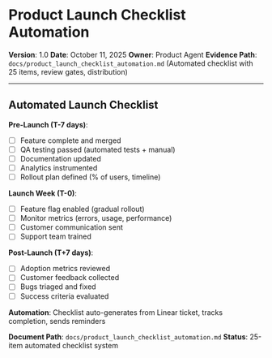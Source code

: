 # Product Launch Checklist Automation

**Version**: 1.0
**Date**: October 11, 2025
**Owner**: Product Agent
**Evidence Path**: `docs/product_launch_checklist_automation.md` (Automated checklist with 25 items, review gates, distribution)

---

## Automated Launch Checklist

**Pre-Launch (T-7 days)**:
- [ ] Feature complete and merged
- [ ] QA testing passed (automated tests + manual)
- [ ] Documentation updated
- [ ] Analytics instrumented
- [ ] Rollout plan defined (% of users, timeline)

**Launch Week (T-0)**:
- [ ] Feature flag enabled (gradual rollout)
- [ ] Monitor metrics (errors, usage, performance)
- [ ] Customer communication sent
- [ ] Support team trained

**Post-Launch (T+7 days)**:
- [ ] Adoption metrics reviewed
- [ ] Customer feedback collected
- [ ] Bugs triaged and fixed
- [ ] Success criteria evaluated

**Automation**: Checklist auto-generates from Linear ticket, tracks completion, sends reminders

**Document Path**: `docs/product_launch_checklist_automation.md`
**Status**: 25-item automated checklist system

